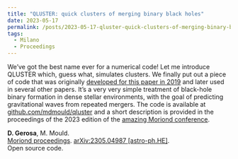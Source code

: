 ```yaml
---
title: "QLUSTER: quick clusters of merging binary black holes"
date: 2023-05-17
permalink: /posts/2023-05-17-qluster-quick-clusters-of-merging-binary-black-holes
tags:
  - Milano
  - Proceedings
---
```


We’ve got the best name ever for a numerical code! Let me introduce QLUSTER which, guess what, simulates clusters. We finally put out a piece of code that was originally [developed for this paper in 2019](https://arxiv.org/abs/1906.05295) and later used in several other papers. It’s a very very simple treatment of black-hole binary formation in dense stellar environments, with the goal of predicting gravitational waves from repeated mergers. The code is available at [github.com/mdmould/qluster](<https://github.com/mdmould/qluster>) and a short description is provided in the proceedings of the 2023 edition of the [amazing Moriond conference](<https://moriond.in2p3.fr/2023/Gravitation/>).

**D. Gerosa**, M. Mould.\
[Moriond proceedings](https://doi.org/10.58027/bsnq-2422). [arXiv:2305.04987 [astro-ph.HE]](https://arxiv.org/abs/2305.04987).\
Open source code.